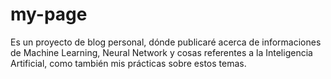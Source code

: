 # my-page

Es un proyecto de blog personal, dónde publicaré acerca de informaciones de Machine Learning, Neural Network y cosas referentes a la Inteligencia Artificial, como también mis prácticas sobre estos temas.